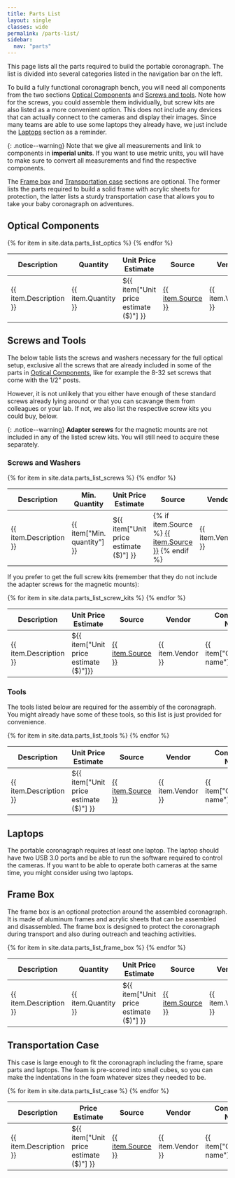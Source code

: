 ```yaml
---
title: Parts List
layout: single
classes: wide
permalink: /parts-list/
sidebar:
  nav: "parts"
---
```


This page lists all the parts required to build the portable coronagraph. The list is divided into several categories
listed in the navigation bar on the left.

To build a fully functional coronagraph bench, you will need all components from the two sections
[Optical Components](#optical-components) and [Screws and tools](#screws-and-tools). Note how for the screws, you could
assemble them individually, but screw kits are also listed as a more convenient option. This does not include any devices
that can actually connect to the cameras and display their images. Since many teams are able to use some laptops they
already have, we just include the [Laptops](#laptops) section as a reminder.

{: .notice--warning}
Note that we give all measurements and link to components in **imperial units**. If you want to use metric units, you
will have to make sure to convert all measurements and find the respective components.

The [Frame box](#frame-box) and [Transportation case](#transportation-case) sections are optional. The former lists the
parts required to build a solid frame with acrylic sheets for protection, the latter lists a sturdy transportation case
that allows you to take your baby coronagraph on adventures.

## Optical Components

<table>
    <thead>
        <tr>
            <th>Description</th>
            <th>Quantity</th>
            <th>Unit Price Estimate</th>
            <th>Source</th>
            <th>Vendor</th>
            <th>Component Name</th>
            <th>Used For</th>
            <th>Notes</th>
        </tr>
    </thead>
    <tbody>
        {% for item in site.data.parts_list_optics %}
        <tr>
            <td>{{ item.Description }}</td>
            <td>{{ item.Quantity }}</td>
            <td>${{ item["Unit price estimate ($)"] }}</td>
            <td><a href="{{ item.Source }}" target="_blank">{{ item.Source }}</a></td>
            <td>{{ item.Vendor }}</td>
            <td>{{ item["Component name"] }}</td>
            <td>{{ item["Assembly location"] }}</td>
            <td>{{ item.Notes }}</td>
        </tr>
        {% endfor %}
    </tbody>
</table>

## Screws and Tools

The below table lists the screws and washers necessary for the full optical setup, exclusive all the screws that are
already included in some of the parts in [Optical Components](#optical-components), like for example the 8-32 set screws
that come with the 1/2" posts.

However, it is not unlikely that you either have enough of these standard screws already lying around or that you can
scavange them from colleagues or your lab. If not, we also list the respective screw kits you could buy, below.

{: .notice--warning}
**Adapter screws** for the magnetic mounts are not included in any of the listed screw kits. You will still need to
acquire these separately.

### Screws and Washers

<table>
    <thead>
        <tr>
            <th>Description</th>
            <th>Min. Quantity</th>
            <th>Unit Price Estimate</th>
            <th>Source</th>
            <th>Vendor</th>
            <th>Component Name</th>
            <th>Used For</th>
            <th>Notes</th>
        </tr>
    </thead>
    <tbody>
        {% for item in site.data.parts_list_screws %}
        <tr>
            <td>{{ item.Description }}</td>
            <td>{{ item["Min. quantity"] }}</td>
            <td>${{ item["Unit price estimate ($)"] }}</td>
            <td>
                {% if item.Source %}
                    <a href="{{ item.Source }}" target="_blank">{{ item.Source }}</a>
                {% endif %}
            </td>
            <td>{{ item.Vendor }}</td>
            <td>{{ item["Component name"] }}</td>
            <td>{{ item["Assembly location"] | newline_to_br }}</td>
            <td>{{ item.Notes }}</td>
        </tr>
        {% endfor %}
    </tbody>
</table>

If you prefer to get the full screw kits (remember that they do not include the adapter screws for the magnetic mounts):

<table>
    <thead>
        <tr>
            <th>Description</th>
            <th>Unit Price Estimate</th>
            <th>Source</th>
            <th>Vendor</th>
            <th>Component Name</th>
            <th>Notes</th>
        </tr>
    </thead>
    <tbody>
        {% for item in site.data.parts_list_screw_kits %}
        <tr>
            <td>{{ item.Description }}</td>
            <td>${{ item["Unit price estimate ($)"]}}</td>
            <td><a href="{{ item.Source }}" target="_blank">{{ item.Source }}</a></td>
            <td>{{ item.Vendor }}</td>
            <td>{{ item["Component name"] }}</td>
            <td>{{ item.Notes }}</td>
        </tr>
        {% endfor %}
    </tbody>
</table>

### Tools

The tools listed below are required for the assembly of the coronagraph. You might already have some of these tools, so
this list is just provided for convenience.

<table>
    <thead>
        <tr>
            <th>Description</th>
            <th>Unit Price Estimate</th>
            <th>Source</th>
            <th>Vendor</th>
            <th>Component Name</th>
            <th>Used For</th>
            <th>Notes</th>
        </tr>
    </thead>
    <tbody>
        {% for item in site.data.parts_list_tools %}
        <tr>
            <td>{{ item.Description }}</td>
            <td>${{ item["Unit price estimate ($)"]  }}</td>
            <td> <a href="{{ item.Source }}" target="_blank">{{ item.Source }}</a></td>
            <td>{{ item.Vendor }}</td>
            <td>{{ item["Component name"] }}</td>
            <td>{{ item["Assembly location"] | newline_to_br }}</td>
            <td>{{ item.Notes }}</td>
        </tr>
        {% endfor %}
    </tbody>
</table>


## Laptops

The portable coronagraph requires at least one laptop. The laptop should have two USB 3.0 ports and be able to run the
software required to control the cameras. If you want to be able to operate both cameras at the same time, you might
consider using two laptops.

## Frame Box

The frame box is an optional protection around the assembled coronagraph. It is made of aluminum frames and acrylic
sheets that can be assembled and disassembled. The frame box is designed to protect the coronagraph during transport and
also during outreach and teaching activities.

<table>
    <thead>
        <tr>
            <th>Description</th>
            <th>Quantity</th>
            <th>Unit Price Estimate</th>
            <th>Source</th>
            <th>Vendor</th>
            <th>Component Name</th>
            <th>Notes</th>
        </tr>
    </thead>
    <tbody>
        {% for item in site.data.parts_list_frame_box %}
        <tr>
            <td>{{ item.Description }}</td>
            <td>{{ item.Quantity }}</td>
            <td>${{ item["Unit price estimate ($)"] }}</td>
            <td><a href="{{ item.Source }}" target="_blank">{{ item.Source }}</a></td>
            <td>{{ item.Vendor }}</td>
            <td>{{ item["Component name"] }}</td>
            <td>{{ item.Notes }}</td>
        </tr>
        {% endfor %}
    </tbody>
</table>

## Transportation Case

This case is large enough to fit the coronagraph including the frame, spare parts and laptops. The foam is pre-scored
into small cubes, so you can make the indentations in the foam whatever sizes they needed to be.

<table>
    <thead>
        <tr>
            <th>Description</th>
            <th>Price Estimate</th>
            <th>Source</th>
            <th>Vendor</th>
            <th>Component Name</th>
            <th>Notes</th>
        </tr>
    </thead>
    <tbody>
        {% for item in site.data.parts_list_case %}
        <tr>
            <td>{{ item.Description }}</td>
            <td>${{ item["Unit price estimate ($)"] }}</td>
            <td><a href="{{ item.Source }}" target="_blank">{{ item.Source }}</a></td>
            <td>{{ item.Vendor }}</td>
            <td>{{ item["Component name"] }}</td>
            <td>{{ item.Notes }}</td>
        </tr>
        {% endfor %}
    </tbody>
</table>